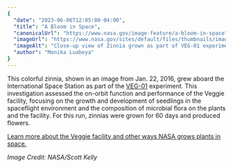 ```yaml
---
{
  "date": "2023-06-06T12:05:00-04:00",
  "title": "A Bloom in Space",
  "canonicalUrl": "https://www.nasa.gov/image-feature/a-bloom-in-space",
  "imageUrl": "https://www.nasa.gov/sites/default/files/thumbnails/image/iss046e017198orig.jpg",
  "imageAlt": "Close-up view of Zinnia grown as part of VEG-01 experiment in the Columbus module aboard the International Space Station (ISS).",
  "author": "Monika Luabeya"
}
---
```


This colorful zinnia, shown in an image from Jan. 22, 2016, grew aboard the International Space Station as part of the [VEG-01](https://www.nasa.gov/mission_pages/station/research/experiments/explorer/Investigation.html?#id=842) experiment. This investigation assessed the on-orbit function and performance of the Veggie facility, focusing on the growth and development of seedlings in the spaceflight environment and the composition of microbial flora on the plants and the facility. For this run, zinnias were grown for 60 days and produced flowers.

[Learn more about the Veggie facility and other ways NASA grows plants in space.](https://www.nasa.gov/content/growing-plants-in-space)

_Image Credit: NASA/Scott Kelly_
